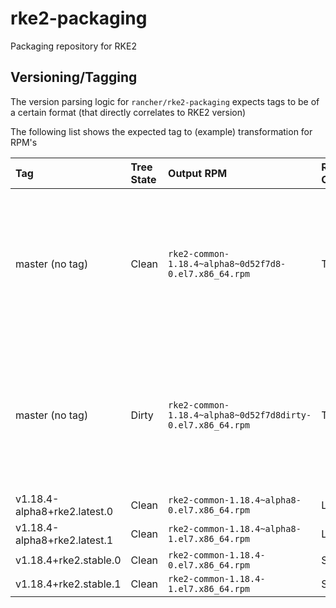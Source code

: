 # rke2-packaging
Packaging repository for RKE2

## Versioning/Tagging

The version parsing logic for `rancher/rke2-packaging` expects tags to be of a certain format (that directly correlates to RKE2 version)

The following list shows the expected tag to (example) transformation for RPM's

|Tag|Tree State|Output RPM|RPM Channel|Notes|
|:--|:---------|:---------|:----------|:----|
| master (no tag) | Clean | `rke2-common-1.18.4~alpha8~0d52f7d8-0.el7.x86_64.rpm` | Testing | When building with a clean tree on master, it will automatically grab the latest listed release in `rancher/rke2` (pre-release or not)|
| master (no tag) | Dirty | `rke2-common-1.18.4~alpha8~0d52f7d8dirty-0.el7.x86_64.rpm` | Testing | When building with a clean tree on master, it will automatically grab the latest listed release in `rancher/rke2` (pre-release or not)|
| v1.18.4-alpha8+rke2.latest.0 | Clean | `rke2-common-1.18.4~alpha8-0.el7.x86_64.rpm` | Latest ||
| v1.18.4-alpha8+rke2.latest.1 | Clean | `rke2-common-1.18.4~alpha8-1.el7.x86_64.rpm` | Latest ||
| v1.18.4+rke2.stable.0 | Clean | `rke2-common-1.18.4-0.el7.x86_64.rpm` | Stable ||
| v1.18.4+rke2.stable.1 | Clean | `rke2-common-1.18.4-1.el7.x86_64.rpm` | Stable ||
